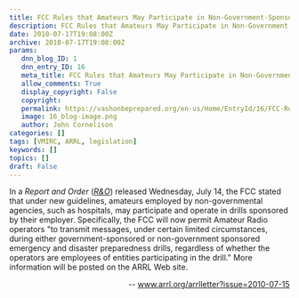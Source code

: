 ```yaml
---
title: FCC Rules that Amateurs May Participate in Non-Government-Sponsored Drills by Employers
description: FCC Rules that Amateurs May Participate in Non-Government-Sponsored Drills by Employers
date: 2010-07-17T19:08:00Z
archive: 2010-07-17T19:08:00Z
params:
   dnn_blog_ID: 1
   dnn_entry_ID: 16
   meta_title: FCC Rules that Amateurs May Participate in Non-Government-Sponsored Drills by Employers
   allow_comments: True
   display_copyright: False
   copyright: 
   permalink: https://vashonbeprepared.org/en-us/Home/EntryId/16/FCC-Rules-that-Amateurs-May-Participate-in-Non-Government-Sponsored-Drills-by-Employers
   image: 16_blog-image.png
   author: John Cornelison
categories: []
tags: [VMIRC, ARRL, legislation]
keywords: []
topics: []
draft: False
---
```


<p>In a <i>Report and Order</i> (<i><a href="http://hraunfoss.fcc.gov/edocs_public/attachmatch/FCC-10-124A1.pdf">R&amp;O</a></i>) released Wednesday, July 14, the FCC stated that under new guidelines, amateurs employed by non-governmental agencies, such as hospitals, may participate and operate in drills sponsored by their employer. Specifically, the FCC will now permit Amateur Radio operators "to transmit messages, under certain limited circumstances, during either government-sponsored or non-government sponsored emergency and disaster preparedness drills, regardless of whether the operators are employees of entities participating in the drill." More information will be posted on the ARRL Web site.</p>
<p align="right">-- <a title="http://www.arrl.org/arrlletter?issue=2010-07-15" href="http://www.arrl.org/arrlletter?issue=2010-07-15">www.arrl.org/arrlletter?issue=2010-07-15</a><a name="toc02"></a></p>
